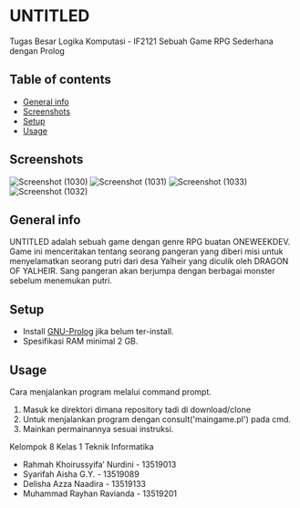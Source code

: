 # UNTITLED
Tugas Besar Logika Komputasi - IF2121
Sebuah Game RPG Sederhana dengan Prolog

## Table of contents
* [General info](#general-info)
* [Screenshots](#screenshots)
* [Setup](#setup)
* [Usage](#usage)

## Screenshots
![Screenshot (1030)](https://user-images.githubusercontent.com/68510449/100469652-3f377d80-3109-11eb-9f7d-8d41d0f7a862.png)
![Screenshot (1031)](https://user-images.githubusercontent.com/68510449/100469695-5a09f200-3109-11eb-845d-6ab5f276a780.png)
![Screenshot (1033)](https://user-images.githubusercontent.com/68510449/100469729-6e4def00-3109-11eb-83bf-c097eda17d5b.png)
![Screenshot (1032)](https://user-images.githubusercontent.com/68510449/100469751-79a11a80-3109-11eb-90ad-7c1aa81e3612.png)

## General info
UNTITLED adalah sebuah game dengan genre RPG buatan ONEWEEKDEV. Game ini menceritakan tentang seorang pangeran yang diberi misi untuk menyelamatkan seorang putri dari desa Yalheir yang diculik oleh DRAGON OF YALHEIR. Sang pangeran akan berjumpa dengan berbagai monster sebelum menemukan putri.

## Setup
- Install [GNU-Prolog](http://www.gprolog.org/#download) jika belum ter-install.
- Spesifikasi RAM minimal 2 GB.

## Usage
Cara menjalankan program melalui command prompt.
1. Masuk ke direktori dimana repository tadi di download/clone
2. Untuk menjalankan program dengan consult('maingame.pl') pada cmd.
3. Mainkan permainannya sesuai instruksi.

Kelompok 8 Kelas 1 Teknik Informatika
- Rahmah Khoirussyifa’ Nurdini - 13519013
- Syarifah Aisha G.Y.          - 13519089
- Delisha Azza Naadira         - 13519133
- Muhammad Rayhan Ravianda     - 13519201  

